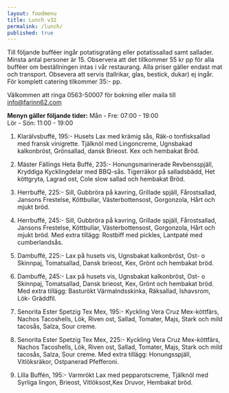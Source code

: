 ```yaml
---
layout: foodmenu
title: Lunch v32
permalink: /lunch/
published: true
---
```




Till följande bufféer ingår potatisgratäng eller potatissallad samt sallader.
Minsta antal personer är 15.
Observera att det tillkommer 55 kr pp för alla bufféer om beställningen intas i vår restaurang. Alla priser gäller endast mat och transport.
Obsevera att servis (tallrikar, glas, bestick, dukar) ej ingår. För komplett catering tilkommer 35:- pp.

Välkommen att ringa 0563-50007 för bokning eller maila till info@farinn62.com

__Menyn gäller följande tider:__
Mån - Fre: 07:00 - 19:00  
Lör - Sön: 11:00 - 19:00

1. Klarälvsbuffé, 195:-
Husets Lax med krämig sås, Räk-o tonfisksallad med fransk vinigrette. Tjälknöl med Lingoncreme, Ugnsbakad kalkonbröst, Grönsallad, dansk Brieost. Kex och hembakat Bröd.

2. Mäster Fällings Heta Buffé, 235:-
Honungsmarinerade Revbensspjäll, Kryddiga Kycklingdelar med BBQ-sås. Tigerräkor på salladsbädd, Het köttgryta, Lagrad ost, Cole slow sallad och hembakat Bröd.

3. Herrbuffé, 225:-
Sill, Gubbröra på kavring, Grillade spjäll, Fårostsallad, Jansons Frestelse, Köttbullar, Västerbottensost, Gorgonzola, Hårt och mjukt bröd.

4. Herrbuffé, 245:-
Sill, Gubbröra på kavring, Grillade spjäll, Fårostsallad, Jansons Frestelse, Köttbullar, Västerbottensost, Gorgonzola, Hårt och mjukt bröd. 
Med extra tillägg: Rostbiff med pickles, Lantpaté med cumberlandsås.

5. Dambuffé, 225:-
Lax på husets vis, Ugnsbakat kalkonbröst, Ost- o Skinnpaj, Tomatsallad, Dansk brieost, Kex, Grönt och hembakat bröd.

6. Dambuffé, 245:-
Lax på husets vis, Ugnsbakat kalkonbröst, Ost- o Skinnpaj, Tomatsallad, Dansk brieost, Kex, Grönt och hembakat bröd. 
Med extra tillägg: Basturökt Värmalndsskinka, Räksallad, Ishavsrom, Lök- Gräddfil.

7. Senorita Ester Spetzig Tex Mex, 195:-
Kyckling Vera Cruz Mex-köttfärs, Nachos Tacoshells, Lök, Riven ost, Sallad, Tomater, Majs, Stark och mild tacosås, Salza, Sour creme.

8. Senorita Ester Spetzig Tex Mex, 225:-
Kyckling Vera Cruz Mex-köttfärs, Nachos Tacoshells, Lök, Riven ost, Sallad, Tomater, Majs, Stark och mild tacosås, Salza, Sour creme. 
Med extra tillägg: Honungsspjäll, Vitlöksräkor, Ostpanerad Pfefferoni.

9. Lilla Buffén, 195:- 
Varmrökt Lax med pepparotscreme, Tjälknöl med Syrliga lingon, Brieost, Vitlöksost,Kex Druvor, Hembakat bröd.
